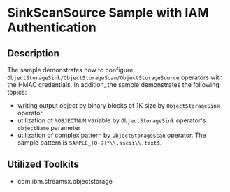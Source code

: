 # SinkScanSource Sample with IAM Authentication

## Description
The sample demonstrates how to configure 
`ObjectStorageSink/ObjectStorageScan/ObjectStorageSource` operators with the HMAC credentials.
In addition, the sample demonstrates the following topics:
   - writing output object by binary blocks of 1K size by `ObjectStorageSink` operator
   - utilization of `%OBJECTNUM` variable by `ObjectStorageSink` operator's `objectName` parameter
   - utilization of complex pattern by `ObjectStorageScan` operator. The sample pattern is `SAMPLE_[0-9]*\\.ascii\\.text$`.
    
## Utilized Toolkits
 - com.ibm.streamsx.objectstorage